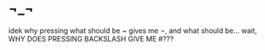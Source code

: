 # ¬_¬
idek why pressing what should be ~ gives me ¬, and what should be... wait, WHY DOES PRESSING BACKSLASH GIVE ME #???
